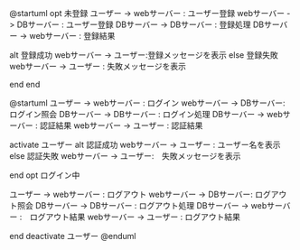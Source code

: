 @startuml
opt 未登録
ユーザー -> webサーバー : ユーザー登録
webサーバー -> DBサーバー : ユーザー登録
DBサーバー -> DBサーバー : 登録処理
DBサーバー -> webサーバー : 登録結果

alt 登録成功
webサーバー -> ユーザー:登録メッセージを表示
else 登録失敗
webサーバー -> ユーザー : 失敗メッセージを表示

end
end

@startuml
ユーザー -> webサーバー : ログイン
webサーバー -> DBサーバー: ログイン照会
DBサーバー -> DBサーバー : ログイン処理
DBサーバー -> webサーバー : 認証結果
webサーバー -> ユーザー : 認証結果

activate ユーザー
alt 認証成功
webサーバー -> ユーザー : ユーザー名を表示
else 認証失敗
webサーバー -> ユーザー:　失敗メッセージを表示

end
opt ログイン中

ユーザー -> webサーバー : ログアウト
webサーバー -> DBサーバー: ログアウト照会
DBサーバー -> DBサーバー : ログアウト処理
DBサーバー -> webサーバー :　ログアウト結果
webサーバー -> ユーザー : ログアウト結果

end
deactivate ユーザー
@enduml
